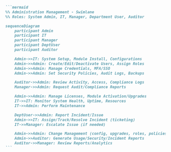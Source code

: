````markdown
```mermaid
%% Administration Management - Swimlane
%% Roles: System Admin, IT, Manager, Department User, Auditor

sequenceDiagram
    participant Admin
    participant IT
    participant Manager
    participant DeptUser
    participant Auditor

    Admin->>IT: System Setup, Module Install, Configurations
    Admin->>Admin: Create/Edit/Deactivate Users, Assign Roles
    Admin->>Admin: Manage Credentials, MFA/SSO
    Admin->>Admin: Set Security Policies, Audit Logs, Backups

    Auditor->>Admin: Review Activity, Access, Compliance Logs
    Manager->>Admin: Request Audit/Compliance Reports

    Admin->>Admin: Manage Licenses, Module Activation/Upgrades
    IT->>IT: Monitor System Health, Uptime, Resources
    IT->>Admin: Perform Maintenance

    DeptUser->>Admin: Report Incident/Issue
    Admin->>IT: Assign/Track/Resolve Incident (ticketing)
    IT->>Manager: Escalate Issue (if needed)

    Admin->>Admin: Change Management (config, upgrades, roles, policies)
    Admin->>Auditor: Generate Usage/Security/Incident Reports
    Auditor->>Manager: Review Reports/Analytics
```
````
